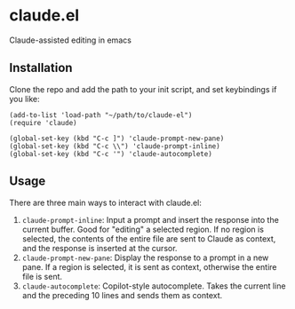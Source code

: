 # claude.el

Claude-assisted editing in emacs

## Installation

Clone the repo and add the path to your init script, and set keybindings if you like:
```elisp
(add-to-list 'load-path "~/path/to/claude-el")
(require 'claude)

(global-set-key (kbd "C-c ]") 'claude-prompt-new-pane)
(global-set-key (kbd "C-c \\") 'claude-prompt-inline)
(global-set-key (kbd "C-c '") 'claude-autocomplete)
```

## Usage
There are three main ways to interact with claude.el:
1. `claude-prompt-inline`: Input a prompt and insert the response into the current buffer. Good for "editing" a selected region. If no region is selected, the contents of the entire file are sent to Claude as context, and the response is inserted at the cursor.
2. `claude-prompt-new-pane`: Display the response to a prompt in a new pane. If a region is selected, it is sent as context, otherwise the entire file is sent.
3. `claude-autocomplete`: Copilot-style autocomplete. Takes the current line and the preceding 10 lines and sends them as context. 
